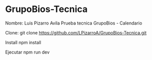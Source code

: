 # GrupoBios-Tecnica
Nombre: Luis Pizarro Avila
Prueba tecnica GrupoBios - Calendario

Clone:
git clone https://github.com/LPizarroA/GrupoBios-Tecnica.git

Install
npm install

Ejecutar
npm run dev
